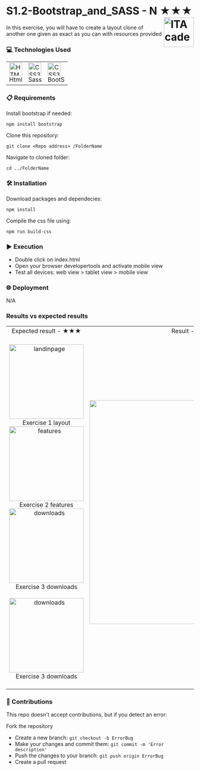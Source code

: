 # S1.2-Bootstrap_and_SASS - N ★★★ <a href="https://github.com/LLuisPP/ITA_FrontEnd"> <img width="80" align="right" alt="ITAcademy" src="https://github.com/user-attachments/assets/6efa87df-ddf4-4d23-adbc-f851c88c0c79"></a>
In this exercise, you will have to create a layout clone of another one given as exact as you can with resources provided

<h3>💻 Technologies Used</h3>

<div align="center">
<table>
  <tr>
      <td>
        <a href="#"><img src="https://cdn.jsdelivr.net/gh/devicons/devicon@latest/icons/html5/html5-original.svg" alt="HTML5" width="35" height="35"/></a><br>Html
      </td>
      <td>
        <a href="#"><img src="https://cdn.jsdelivr.net/gh/devicons/devicon@latest/icons/sass/sass-original.svg" alt="CSS3" width="35" height="35"/></a><br>Sass
      </td>
      <td>
        <a href="#"><img src="https://cdn.jsdelivr.net/gh/devicons/devicon@latest/icons/bootstrap/bootstrap-original.svg" alt="CSS3" width="35" height="35"/></a><br>BootS
      </td>
  </tr>
</table>

</div>

<h3>📋 Requirements</h3>

<div align="left">

Install bootstrap if needed:
  
`````
npm install bootstrap
`````
  
Clone this repository:
  
`````
git clone <Repo address> /FolderName
`````

Navigate to cloned folder:

`````
cd ../FolderName
`````
</div>

<h3>🛠️ Installation</h3>

<div align="left">
Download packages and dependecies:

`````
npm install
`````
Compile the css file using:
`````
npm run build-css
`````


</div>

<h3>▶️ Execution</h3>

- Double click on index.html
- Open your browser developertools and activate mobile view
- Test all devices: web view > tablet view > mobile view

<h3>🌐 Deployment</h3>

<div align="left">
N/A
</div>

<h3>Results vs expected results</h3>

<div align="center">
<table>
  <tr>
    <td align="center">
      Expected result - ★★★
    </td>  
    <td align="center">
      Result - Level ★★★
    </td>
  </tr>
  <tr>
    <td align="center">
      <br><a href="#"><img src="https://github.com/user-attachments/assets/e730f6f6-3157-41ac-9017-439d17ce6dba" alt="landinpage" width="200" /></a><br>Exercise 1 layout<br>
      <a href="#"><img src="https://github.com/user-attachments/assets/337cb4cb-31bd-4cab-aa26-7c687ebb26b5" alt="features" width="200" /></a><br>Exercise 2 features<br>
      <a href="#"><img src="https://github.com/user-attachments/assets/4aaa253e-7d02-4453-82a9-62ab4a40fa04" alt="downloads" width="200" /></a><br>Exercise 3 downloads<br><br>
      <a href="#"><img src="https://github.com/user-attachments/assets/faa28372-8abc-4a0a-8cd4-c7a36e1913d8" alt="downloads" width="200" /></a><br>Exercise 3 downloads<br><br>
    </td>  
    <td align="center">
      <a href="#"><img src="" alt="Result" width="600" /></a>
    </td>

  </tr>
</table>
</div>

<h3>🤝 Contributions</h3>

This repo doesn't accept contributions, but if you detect an error:
 
Fork the repository  
- Create a new branch: `git checkout -b ErrorBug`
- Make your changes and commit them: `git commit -m 'Error description'`
- Push the changes to your branch: `git push origin ErrorBug`
- Create a pull request
